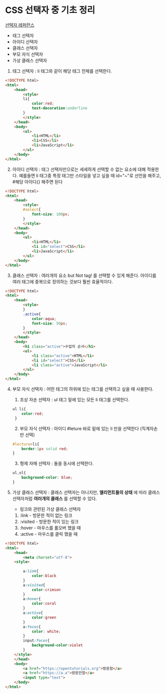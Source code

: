 # CSS 선택자 중 기초 정리
[선택자 레퍼런스](https://www.w3schools.com/cssref/css_selectors.asp)

- 태그 선택자
- 아이디 선택자
- 클래스 선택자 
- 부모 자식 선택자
- 가상 클래스 선택자 

1. 태그 선택자 : li 태그와 같이 해당 태그 전체를 선택한다.
```html
<!DOCTYPE html>
<html>
    <head>
        <style>
        li{
            color:red;
            text-decoration:underline
        }
        </style>
    </head>
    <body>
        <ul>
            <li>HTML</li>
            <li>CSS</li>
            <li>JavaScript</li>
        </ul>
    </body>
</html>
```

2. 아이디 선택자 : 태그 선택자만으로는 세세하게 선택할 수 없는 요소에 대해 적용한다.
예를들면 li 태그중 특정 태그만 스타일을 넣고 싶을 때 id="~"로 선언을 해주고, #해당 아이디{} 해주면 된다 
```html
<!DOCTYPE html>
<html>
    <head>
        <style>
        #select{
            font-size: 100px;
        }
        </style>
    </head>
    <body>
        <ul>
            <li>HTML</li>
            <li id="select">CSS</li>
            <li>JavaScript</li>
        </ul>
    </body>
</html>
```

3. 클래스 선택자 : 여러개의 요소 but Not tag! 를 선택할 수 있게 해준다.
아이디를 여러 태그에 중복으로 정의하는 것보다 훨씬 효율적이다.
```html
<!DOCTYPE html>
<html>
    <head>
        <style>
        }
        .active{
            color:aqua;
            font-size: 50px;
        }
        </style>
    </head>
    <body>
        <h1 class="active">수업의 순서</h1>
        <ul>
            <li class="active">HTML</li>
            <li id="select">CSS</li>
            <li class="active">JavaScript</li>
        </ul>
    </body>
</html>
```

4. 부모 자식 선택자 : 어떤 태그의 하위에 있는 태그를 선택하고 싶을 때 사용한다.
    1. 조상 자손 선택자 : ul 태그 밑에 있는 모든 li 태그를 선택한다.
    ```CSS 
    ul li{
        color:red;
     }
    ```
    2. 부모 자식 선택자 : 아이디 #leture 바로 밑에 있는 li 만을 선택한다 (직계자손만 선택)
    ```CSS
    #lecture>li{
        border:1px solid red;
    }
    ```
    3. 형제 자매 선택자 : 둘을 동시에 선택한다.
    ```CSS
    ul,ol{
        background-color: blue;
    }
    ```

5. 가상 클래스 선택자 : 클래스 선택자는 아니지만, **엘리먼트들의 상태** 에 따라 클래스 선택자처럼 **여러개의 클래스** 를 선택할 수 있다.
    - 링크와 관련된 가상 클래스 선택자
    1. :link - 방문한 적이 없는 링크
    2. :visited - 방문한 적이 있는 링크
    3. :hover - 마우스를 롤오버 했을 때
    4. :active - 마우스를 클릭 했을 때 

```html
<!DOCTYPE html>
<html>
    <head>
        <meta charset="utf-8">
    <style>
        
        a:link{
            color:black
        }
        a:visited{
            color:crimson
        }
        a:hover{
            color:coral
        }
        a:active{
            color:green
        }
        a:focus{
            color: white;
        }
        input:focus{
            background-color:violet
        }
    </style>
    </head>
    <body>
        <a href="https://opentutorials.org">방문함</a>
        <a href="https://a.a">방문안함</a>
        <input type="text">
    </body>
</html>
```